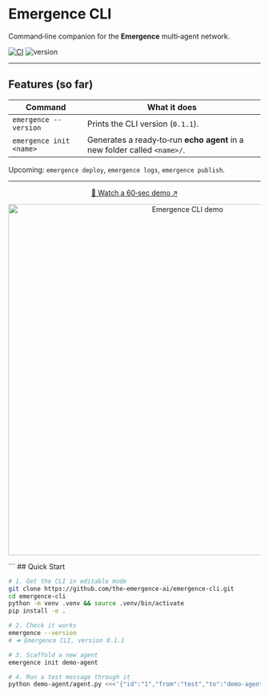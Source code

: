# Emergence CLI

Command‑line companion for the **Emergence** multi‑agent network.

[![CI](https://github.com/the-emergence-ai/emergence-cli/actions/workflows/ci.yml/badge.svg)](https://github.com/the-emergence-ai/emergence-cli/actions)
![version](https://img.shields.io/badge/cli-v0.1.1-blue)

---

## Features (so far)

| Command                  | What it does                                                                           |
|--------------------------|----------------------------------------------------------------------------------------|
| `emergence --version`    | Prints the CLI version (`0.1.1`).                                                      |
| `emergence init <name>`  | Generates a ready‑to‑run **echo agent** in a new folder called `<name>/`.             |

Upcoming: `emergence deploy`, `emergence logs`, `emergence publish`.

---
<p align="center"> <a href="https://imgur.com/OfnRPAR"> 🎥 Watch a 60‑sec demo ↗ </a> </p> <p align="center"> <img src="https://i.imgur.com/OfnRPAR.gif" alt="Emergence CLI demo" width="700"/> </p> ```
## Quick Start

```bash
# 1. Get the CLI in editable mode
git clone https://github.com/the-emergence-ai/emergence-cli.git
cd emergence-cli
python -m venv .venv && source .venv/bin/activate
pip install -e .

# 2. Check it works
emergence --version
# ➜ Emergence CLI, version 0.1.1

# 3. Scaffold a new agent
emergence init demo-agent

# 4. Run a test message through it
python demo-agent/agent.py <<<'{"id":"1","from":"test","to":"demo-agent","verb":"HELP","data":{"prompt":"ping"}}'

